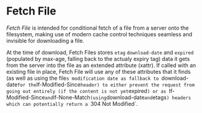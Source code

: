 # Fetch File

*Fetch File* is intended for conditional fetch of a file from a server onto the filesystem, making use of modern cache control techniques seamless and invisible for downloading a file.

At the time of download, Fetch Files stores `etag` `download-date` and `expired` (populated by max-age, falling back to the actualy expiry tag) data it gets from the server into the file as an extended attribute (xattr). If called with an existing file in place, Fetch File will use any of these attributes that it finds (as well as using the file`s modification date as fallback to `download-date` for the `If-Modified-Since` header) to either prevent the request from going out entirely (if the content is not yet `expired`) or as `If-Modified-Since` and `If-None-Match` (using `download-date` and `etags`) headers which can potentially return a `304 Not Modified`.
